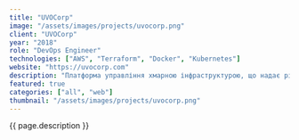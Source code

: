 ```yaml
---
title: "UVOCorp"
image: "/assets/images/projects/uvocorp.png"
client: "UVOCorp"
year: "2018"
role: "DevOps Engineer"
technologies: ["AWS", "Terraform", "Docker", "Kubernetes"]
website: "https://uvocorp.com"
description: "Платформа управління хмарною інфраструктурою, що надає рішення для автоматизованого розгортання та масштабування корпоративних додатків."
featured: true
categories: ["all", "web"]
thumbnail: "/assets/images/projects/uvocorp.png"
---
```


{{ page.description }} 